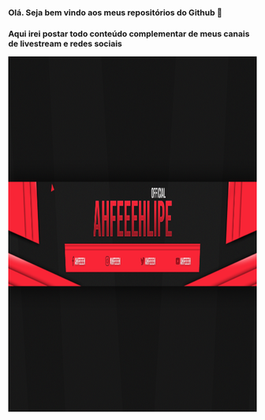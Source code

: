 ### Olá. Seja bem vindo aos meus repositórios do Github 👋
### Aqui irei postar todo conteúdo complementar de meus canais de livestream e redes sociais

<a href="https://www.youtube.com/@ahfeeeh"> <img height="720em" src="./Banner_V2-1280.png"/></a>
